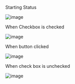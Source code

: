 Starting Status


![image](https://user-images.githubusercontent.com/101174793/159261290-f6a10539-0832-4aac-a149-5ed28f817e6c.png)



When Checkbox is checked



![image](https://user-images.githubusercontent.com/101174793/159261450-21fb5c07-b444-45f9-906d-2fa23f717340.png)


When button clicked



![image](https://user-images.githubusercontent.com/101174793/159261684-d3779a60-b7b8-4e71-b9df-95a1f1b1cf68.png)


When check box is unchecked


![image](https://user-images.githubusercontent.com/101174793/159261879-6ce9725a-e0e5-4254-8129-53f6c2c361da.png)



